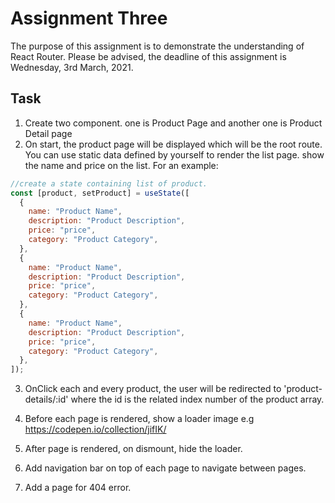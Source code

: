 # Assignment Three

The purpose of this assignment is to demonstrate the understanding of React Router. Please be advised, the deadline of this assignment is Wednesday, 3rd March, 2021.

## Task

1. Create two component. one is Product Page and another one is Product Detail page
2. On start, the product page will be displayed which will be the root route. You can use static data defined by yourself to render the list page. show the name and price on the list. For an example:

```js
//create a state containing list of product.
const [product, setProduct] = useState([
  {
    name: "Product Name",
    description: "Product Description",
    price: "price",
    category: "Product Category",
  },
  {
    name: "Product Name",
    description: "Product Description",
    price: "price",
    category: "Product Category",
  },
  {
    name: "Product Name",
    description: "Product Description",
    price: "price",
    category: "Product Category",
  },
]);
```

3. OnClick each and every product, the user will be redirected to 'product-details/:id' where the id is the related index number of the product array.

4. Before each page is rendered, show a loader image e.g https://codepen.io/collection/jifIK/

5. After page is rendered, on dismount, hide the loader.

6. Add navigation bar on top of each page to navigate between pages.

7. Add a page for 404 error.
